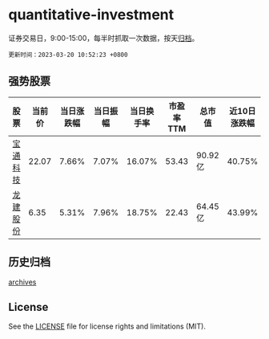 # quantitative-investment

证券交易日，9:00-15:00，每半时抓取一次数据，按天[归档](archives)。

`更新时间：2023-03-20 10:52:23 +0800`

## 强势股票

|股票|当前价|当日涨跌幅|当日振幅|当日换手率|市盈率TTM|总市值|近10日涨跌幅|
|----|----|----|----|----|----|----|----|
|[宝通科技](https://xueqiu.com/S/SZ300031)|22.07|7.66%|7.07%|16.07%|53.43|90.92亿|40.75%|
|[龙建股份](https://xueqiu.com/S/SH600853)|6.35|5.31%|7.96%|18.75%|22.43|64.45亿|43.99%|

## 历史归档

[archives](archives)

## License

See the [LICENSE](LICENSE) file for license rights and limitations (MIT).